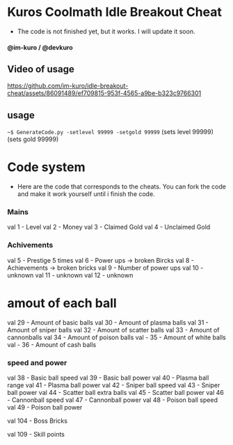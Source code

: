 
# Kuros Coolmath Idle Breakout Cheat 
- The code is not finished yet, but it works. I will update it soon.
#### @im-kuro / @devkuro

## Video of usage

https://github.com/im-kuro/idle-breakout-cheat/assets/86091489/ef709815-953f-4565-a9be-b323c9766301



## usage

`~$ GenerateCode.py -setlevel 99999 -setgold 99999`
				(sets level 99999)  (sets gold 99999)




# Code system
- Here are the code that corresponds to the cheats. You can fork the code and make it work yourself until i finish the code.


### Mains
val 1 - Level
val 2 - Money
val 3 - Claimed Gold
val 4 - Unclaimed Gold

### Achivements
val 5 - Prestige 5 times
val 6 - Power ups -> broken Bircks
val 8 - Achievements -> broken bricks
val 9 - Number of power ups
val 10 - unknown
val 11 - unknown
val 12 - unknown


# amout of each ball
val 29 - Amount of basic balls
val 30 - Amount of plasma balls
val 31 - Amount of sniper balls
val 32 - Amount of scatter balls
val 33 - Amount of cannonballs
val 34 - Amount of poison balls
val - 35 - Amount of white balls
val - 36 - Amount of cash balls 

### speed and power
val 38 - Basic ball speed
val 39 - Basic ball power
val 40 - Plasma ball range
val 41 - Plasma ball power
val 42 - Sniper ball speed
val 43 - Sniper ball power
val 44 - Scatter ball extra balls
val 45 - Scatter ball power
val 46 - Cannonball speed
val 47 - Cannonball power
val 48 - Poison ball speed
val 49 - Poison ball power

val 104 - Boss Bricks

val 109 - Skill points
